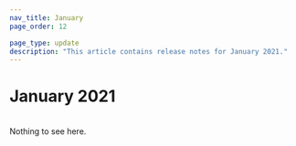 ```yaml
---
nav_title: January
page_order: 12

page_type: update
description: "This article contains release notes for January 2021."
---
```

# January 2021
<br>
Nothing to see here.
